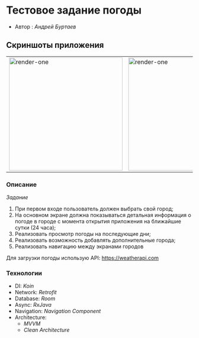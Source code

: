 
# Тестовое задание погоды
+ Автор : <i>Андрей Буртаев</i>
## Скриншоты приложения ##
<table>
	<tr>
		<td>
			<img width="306" alt="render-one" src="https://imgur.com/hWC6rSZ.png">
		</td>
		<td>
			<img width="306" alt="render-one" src="https://imgur.com/ZpD8dOe.png">
		</td>
	</tr>
</table>




### Описание ###
<i>Задание</i>

1.	При первом входе пользователь должен выбрать свой город;
2.	На основном экране должна показываться детальная информация о погоде в городе с момента открытия приложения на ближайшие сутки (24 часа);
3.	Реализовать просмотр погоды на последующие дни;
4.	Реализовать возможность добавлять дополнительные города;
5.	Реализовать навигацию между экранами городов

Для загрузки погоды использую API: https://weatherapi.com

### Технологии ###
+ DI: <i>Koin</i>
+ Network: <i>Retrofit</i>
+ Database: <i>Room</i>
+ Async: <i>RxJava</i>
+ Navigation: <i>Navigation Component</i>
+ Architecture:
	+ <i>MVVM</i>
	+ <i>Clean Architecture</i>